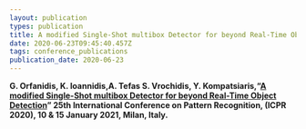 ```yaml
---
layout: publication
types: publication
title: A modified Single-Shot multibox Detector for beyond Real-Time Object Detection
date: 2020-06-23T09:45:40.457Z
tags: conference_publications
publication_date: 2020-06-23
---
```

<!--StartFragment-->

**G. Orfanidis, K. Ioannidis,A. Tefas S. Vrochidis, Y. Kompatsiaris,“[A modified Single-Shot multibox Detector for beyond Real-Time Object Detection](https://ieeexplore.ieee.org/document/9413300)” 25th International Conference on Pattern Recognition, (ICPR 2020), 10 & 15 January 2021, Milan, Italy.**

<!--EndFragment-->